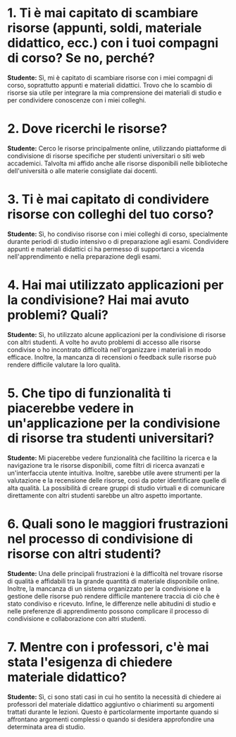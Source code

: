 # 1. Ti è mai capitato di scambiare risorse (appunti, soldi, materiale didattico, ecc.) con i tuoi compagni di corso? Se no, perché?

**Studente:** Sì, mi è capitato di scambiare risorse con i miei compagni di corso, soprattutto appunti e materiali didattici. Trovo che lo scambio di risorse sia utile per integrare la mia comprensione dei materiali di studio e per condividere conoscenze con i miei colleghi.

# 2. Dove ricerchi le risorse?

**Studente:** Cerco le risorse principalmente online, utilizzando piattaforme di condivisione di risorse specifiche per studenti universitari o siti web accademici. Talvolta mi affido anche alle risorse disponibili nelle biblioteche dell'università o alle materie consigliate dai docenti.

# 3. Ti è mai capitato di condividere risorse con colleghi del tuo corso?

**Studente:** Sì, ho condiviso risorse con i miei colleghi di corso, specialmente durante periodi di studio intensivo o di preparazione agli esami. Condividere appunti e materiali didattici ci ha permesso di supportarci a vicenda nell'apprendimento e nella preparazione degli esami.

# 4. Hai mai utilizzato applicazioni per la condivisione? Hai mai avuto problemi? Quali?

**Studente:** Sì, ho utilizzato alcune applicazioni per la condivisione di risorse con altri studenti. A volte ho avuto problemi di accesso alle risorse condivise o ho incontrato difficoltà nell'organizzare i materiali in modo efficace. Inoltre, la mancanza di recensioni o feedback sulle risorse può rendere difficile valutare la loro qualità.

# 5. Che tipo di funzionalità ti piacerebbe vedere in un'applicazione per la condivisione di risorse tra studenti universitari?

**Studente:** Mi piacerebbe vedere funzionalità che facilitino la ricerca e la navigazione tra le risorse disponibili, come filtri di ricerca avanzati e un'interfaccia utente intuitiva. Inoltre, sarebbe utile avere strumenti per la valutazione e la recensione delle risorse, così da poter identificare quelle di alta qualità. La possibilità di creare gruppi di studio virtuali e di comunicare direttamente con altri studenti sarebbe un altro aspetto importante.

# 6. Quali sono le maggiori frustrazioni nel processo di condivisione di risorse con altri studenti?

**Studente:** Una delle principali frustrazioni è la difficoltà nel trovare risorse di qualità e affidabili tra la grande quantità di materiale disponibile online. Inoltre, la mancanza di un sistema organizzato per la condivisione e la gestione delle risorse può rendere difficile mantenere traccia di ciò che è stato condiviso e ricevuto. Infine, le differenze nelle abitudini di studio e nelle preferenze di apprendimento possono complicare il processo di condivisione e collaborazione con altri studenti.

# 7. Mentre con i professori, c'è mai stata l'esigenza di chiedere materiale didattico?

**Studente:** Sì, ci sono stati casi in cui ho sentito la necessità di chiedere ai professori del materiale didattico aggiuntivo o chiarimenti su argomenti trattati durante le lezioni. Questo è particolarmente importante quando si affrontano argomenti complessi o quando si desidera approfondire una determinata area di studio.

